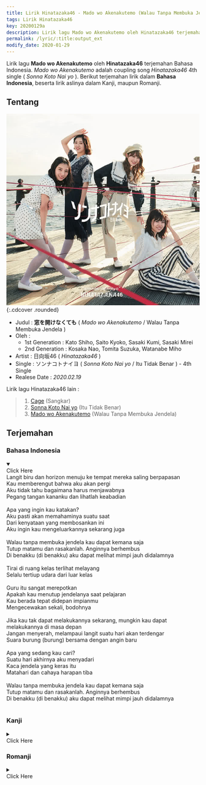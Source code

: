 ```yaml
---
title: Lirik Hinatazaka46 - Mado wo Akenakutemo (Walau Tanpa Membuka Jendela)
tags: Lirik Hinatazaka46
key: 20200129a
description: Lirik lagu Mado wo Akenakutemo oleh Hinatazaka46 terjemahan Bahasa Indonesia. Mado wo Akenakutemo adalah coupling song single ke-4 Hinatazaka46 (Sonna Koto Nai yo).
permalink: /lyric/:title:output_ext
modify_date: 2020-01-29
---
```


Lirik lagu **Mado wo Akenakutemo** oleh **Hinatazaka46** terjemahan Bahasa Indonesia. *Mado wo Akenakutemo* adalah coupling song *Hinatazaka46* 4th single ( *Sonna Koto Nai yo* ).<!--more--> Berikut terjemahan lirik dalam **Bahasa Indonesia**, beserta lirik aslinya dalam Kanji, maupun Romanji.

## Tentang

![Hinatazaka46 4th Single Limited Edition Type B](/assets/images/hinatazaka46-4th-single-type-b.jpg "Hinatazaka46 4th Single Limited Edition Type B"){:.cdcover .rounded}

- Judul	: **窓を開けなくても** ( *Mado wo Akenakutemo* / Walau Tanpa Membuka Jendela )
- Oleh :
	- 1st Generation : Kato Shiho, Saito Kyoko, Sasaki Kumi, Sasaki Mirei
	- 2nd Generation : Kosaka Nao, Tomita Suzuka, Watanabe Miho
- Artist : 日向坂46 ( *Hinatazaka46* )
- Single : ソンナコトナイヨ ( *Sonna Koto Nai yo* / Itu Tidak Benar ) - 4th Single
- Realese Date : *2020.02.19*

Lirik lagu Hinatazaka46 lain :
> 1. [Cage](/lyric/lirik-hinatazaka46-cage.html) (Sangkar)
> 2. [Sonna Koto Nai yo](/lyric/lirik-hinatazaka46-sonna-koto-nai-yo.html) (Itu Tidak Benar)
> 3. [Mado wo Akenakutemo](/lyric/lirik-hinatazaka46-mado-wo-akenakutemo.html) (Walau Tanpa Membuka Jendela)

## Terjemahan 

### Bahasa Indonesia
<details open><summary><div class="button button--outline-error button--rounded my-2"><i class="fas fa-chevron-circle-down"></i> Click Here</div></summary>
Langit biru dan horizon menuju ke tempat mereka saling berpapasan<br>
Kau memberengut bahwa aku akan pergi<br>
Aku tidak tahu bagaimana harus menjawabnya<br>
Pegang tangan kananku dan lihatlah keabadian<br>
<br>
Apa yang ingin kau katakan?<br>
Aku pasti akan memahaminya suatu saat<br>
Dari kenyataan yang membosankan ini<br>
Aku ingin kau mengeluarkannya sekarang juga<br>
<br>
Walau tanpa membuka jendela kau dapat kemana saja<br>
Tutup matamu dan rasakanlah. Anginnya berhembus<br>
Di benakku (di benakku) aku dapat melihat mimpi jauh didalamnya<br>
<br>
Tirai di ruang kelas terlihat melayang<br>
Selalu tertiup udara dari luar kelas<br>
<br>
Guru itu sangat merepotkan<br>
Apakah kau menutup jendelanya saat pelajaran<br>
Kau berada tepat didepan impianmu<br>
Mengecewakan sekali, bodohnya<br>
<br>
Jika kau tak dapat melakukannya sekarang, mungkin kau dapat melakukannya di masa depan<br>
Jangan menyerah, melampaui langit suatu hari akan terdengar<br>
Suara burung (burung) bersama dengan angin baru<br>
<br>
Apa yang sedang kau cari?<br>
Suatu hari akhirnya aku menyadari<br>
Kaca jendela yang keras itu<br>
Matahari dan cahaya harapan tiba<br>
<br>
Walau tanpa membuka jendela kau dapat kemana saja<br>
Tutup matamu dan rasakanlah. Anginnya berhembus<br>
Di benakku (di benakku) aku dapat melihat mimpi jauh didalamnya<br>
<br>
</details>

### Kanji
<details><summary><div class="button button--outline-info button--rounded my-2"><i class="fas fa-chevron-circle-down"></i> Click Here</div></summary>
青空と地平線　重なり合う場所まで<br>
行ってみたいと君が呟いた<br>
僕はどう答えれば　いいのか分からなくて<br>
右手かざして永遠を眺めた<br>
<br>
君が何を言いたかったか<br>
後になってやっと気付いたよ<br>
こんな退屈な現実から<br>
連れ出してほしかったんだろう　今すぐ<br>
<br>
窓を開けなくても　どこへでも行けるんだ<br>
目を閉じてごらん　感じるはずさ　風が吹いているよ<br>
胸の(胸の)奥に遠くの夢が見える<br>
<br>
教室のカーテンは　呼吸をしてるように<br>
外の空気をいつも受け入れている<br>
<br>
教師たちが面倒そうに<br>
授業中に窓を閉めるかな<br>
君は目の前の夢の場所に<br>
落胆してしまったんだろう　愚かだ<br>
<br>
今はできなくても　未来ならできるかも<br>
諦めちゃダメだ　空の彼方　いつか聞こえてくる<br>
鳥の(鳥の)声が新しい風を纏う<br>
<br>
君は何を探していたか<br>
ある日僕はやっと分かったよ<br>
どんな頑ななガラス窓も<br>
太陽と希望の光は届くよ<br>
<br>
窓を開けなくても　どこへでも行けるんだ<br>
目を閉じてごらん　感じるはずさ　風が吹いているよ<br>
胸の(胸の)奥に遠くの夢が見える<br>
<br>
</details>

### Romanji
<details><summary><div class="button button--outline-success button--rounded my-2"><i class="fas fa-chevron-circle-down"></i> Click Here</div></summary>
Aozora to chiheisen kasanariau basho made<br>
Itte mitai to kimi ga tsubuyaita<br>
Boku wa dou kotaereba ii no ka wakaranakute<br>
Migite kazashite eien wo nagameta<br>
<br>
Kimi ga nani wo iitakatta ka<br>
Ato ni natte yatto kidzuita yo<br>
Konna taikutsuna genjitsu kara<br>
Tsuredashite hoshikatta ndarou imasugu<br>
<br>
Mado o akenakute mo doko e demo ikeru nda<br>
Mewotojite goran kanjiru hazu sa kaze ga fuite iru yo<br>
Mune no (mune no) oku ni tooku no yume ga mieru<br>
<br>
Kyoushitsu no kaaten wa kokyuu o shi teru you ni<br>
Soto no kuuki o itsumo ukeirete iru<br>
<br>
Kyoushi-tachi ga mendou sou ni<br>
Jugyou chuu ni madowoshimeru ka na<br>
Kimi wa me no mae no yume no basho ni<br>
Rakutan shite shimatta ndarou orokada<br>
<br>
Ima wa dekinakute mo mirainara dekiru kamo<br>
Akiramecha dameda sora no kanata itsuka kikoete kuru<br>
Tori no (tori no) koe ga atarashii kaze o matou<br>
<br>
Kimi wa nani o sagashiteita ka<br>
Aru hi boku wa yatto wakatta yo<br>
Donna katakunana garasu mado mo<br>
Taiyou to kibou no hikari wa todoku yo<br>
<br>
Mado o akenakute mo doko e demo ikeru nda<br>
Mewotojite goran kanjiru hazu sa kaze ga fuite iru yo<br>
Mune no (mune no) oku ni tooku no yume ga mieru<br>
<br>
</details>
